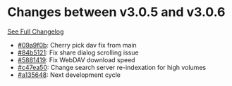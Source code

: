 # Changes between v3.0.5 and v3.0.6

[See Full Changelog](https://github.com/pydio/cells/compare/v3.0.5...v3.0.6)

- [#09a9f0b](https://github.com/pydio/cells/commit/09a9f0b9b93f8e8ec4c0a9b72d098d5a45112cc9): Cherry pick dav fix from main
- [#84b5121](https://github.com/pydio/cells/commit/84b5121e4250da2f6c2b3d2b3b2529ebf66516a8): Fix share dialog scrolling issue
- [#5881419](https://github.com/pydio/cells/commit/58814195a2d6ec64ba0c734813072906b9407d5d): Fix WebDAV download speed
- [#c47ea50](https://github.com/pydio/cells/commit/c47ea506a861b0b4c789191fb085e7ec802c7074): Change search server re-indexation for high volumes
- [#a135648](https://github.com/pydio/cells/commit/a13564888921fe7f5ded500dc05fe0b8b9c70dd3): Next development cycle
